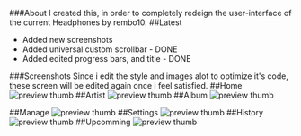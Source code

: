 ###About
I created this, in order to completely redeign the user-interface of the current Headphones by rembo10.
##Latest
* Added new screenshots
* Added universal custom scrollbar - DONE
* Added edited progress bars, and title - DONE

###Screenshots
Since i edit the style and images alot to optimize it's code, these screen will be edited again once i feel satisfied.
##Home
![preview thumb](https://www.dropbox.com/sh/nx6y6yc5miib0vr/tJuqlvJFEw/index.png)
##Artist 
![preview thumb](https://www.dropbox.com/sh/36b0adplzb64iq3/g3wKGi-Rf2/artist.PNG)
##Album
![preview thumb](https://www.dropbox.com/sh/8qzy9zhc38eu046/5-fz1ukl5w/album.PNG)

##Manage
![preview thumb](https://www.dropbox.com/sh/n6una3mojsluxwp/x2S6PX0iwh/manage.PNG)
##Settings
![preview thumb](https://www.dropbox.com/sh/p6wekryf80dcjhz/toQ7TvWaw5/settings.png)
##History
![preview thumb](https://www.dropbox.com/sh/2atnb2ug6hfucrx/sEnlVlWVKR/history.PNG)
##Upcomming
![preview thumb](https://www.dropbox.com/sh/51c7qg2gl81ztbc/qiCOoM26qm/upcomming.png)
